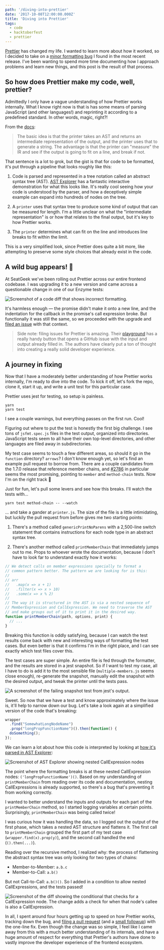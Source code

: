 ```yaml
---
path: '/diving-into-prettier'
date: '2017-10-08T12:00:00.000Z'
title: 'Diving into Prettier'
tags:
  - code
  - hacktoberfest
  - prettier
---
```


[Prettier](https://prettier.io/) has changed my life. I wanted to learn more about how it worked, so I decided to take on a [minor formatting bug](https://github.com/prettier/prettier/issues/2832) I found in the most recent release. I've been wanting to spend more time documenting how I approach problems and learn new things, and this post is the result of that process.


## So how does Prettier make my code, well, prettier?

Admittedly I only have a vague understanding of how Prettier works internally. What I know right now is that is has some means of parsing JavaScript (and other languages!) and reprinting it according to a predefined standard. In other words, magic, right?!

From the [docs](https://github.com/prettier/prettier#technical-details):

> The basic idea is that the printer takes an AST and returns an intermediate representation of the output, and the printer uses that to generate a string. The advantage is that the printer can "measure" the IR and see if the output is going to fit on a line, and break if not.

That sentence is a lot to grok, but the gist is that for code to be formatted, it's put through a pipeline that looks roughly like this:

1. Code is parsed and represented in a tree notation called an abstract syntax tree (AST). [AST Explorer](https://astexplorer.net/) has a fantastic interactive demonstration for what this looks like. It's really cool seeing how your code is understood by the parser, and how a deceptively simple example can expand into hundreds of nodes on the tree.

2. A `printer` uses that syntax tree to produce some kind of output that can be measured for length. I'm a little unclear on what the "intermediate representation" is or how that relates to the final output, but it's key to how Prettier works.

3. The `printer` determines what can fit on the line and introduces line breaks to fit within the limit.

This is a very simplified look, since Prettier does quite a bit more, like attempting to preserve some style choices that already exist in the code.


## A wild bug appears! 🦋

At SeatGeek we've been rolling out Prettier across our entire frontend codebase. I was upgrading it to a new version and came across a questionable change in one of our Enzyme tests:

![Screenshot of a code diff that shows incorrect formatting.](images/screen-3.png)

It's harmless enough — the promise didn't make it onto a new line, and the indentation for the callback in the promise's call expression broke. But functionally it was still the same, so we proceeded with the upgrade and [filed an issue](https://github.com/prettier/prettier/issues/2832) with that context.

> Side note: filing issues for Prettier is amazing. Their [playground](https://prettier.io/playground/) has a really handy button that opens a GitHub issue with the input and output already filled in. The authors have clearly put a ton of thought into creating a really solid developer experience.


## A journey in fixing

Now that I have a moderately better understanding of how Prettier works internally, I'm ready to dive into the code. To kick it off, let's fork the repo, clone it, start it up, and write a unit test for this particular case.

Prettier uses jest for testing, so setup is painless.

```
yarn
yarn test
```

I see a couple warnings, but everything passes on the first run. Cool!

Figuring out where to put the test is honestly the first big challenge. I see tons of `jsfmt.spec.js` files in the test output, organized into directories. JavaScript tests seem to all have their own top-level directories, and other languages are filed away in subdirectories.

My test case seems to touch a few different areas, so should it go in the `function` directory? `arrows`? I don't know enough yet, so let's find an example pull request to borrow from. There are a couple candidates from the 1.7.0 release that reference member chains, and [#2786](https://github.com/prettier/prettier/pull/2786) in particular seems the most promising, pointing to `member` and `method-chain` tests. Now I'm on the right track 🌟

Just for fun, let's pull some levers and see how this breaks. I'll watch the tests with...

```
yarn test method-chain -- --watch
```

... and take a gander at `printer.js`. The size of the file is a little intimidating, but luckily the pull request from before gives me two starting points:

1. There's a method called `genericPrintNoParens` with a 2,500-line switch statement that contains instructions for each node type in an abstract syntax tree.

2. There's another method called `printMemberChain` that immediately jumps out to me. Props to whoever wrote the documentation, because I don't have to look far to understand exactly how it works:

```javascript
// We detect calls on member expressions specially to format a
// common pattern better. The pattern we are looking for is this:
//
// arr
//   .map(x => x + 1)
//   .filter(x => x > 10)
//   .some(x => x % 2)
//
// The way it is structured in the AST is via a nested sequence of
// MemberExpression and CallExpression. We need to traverse the AST
// and make groups out of it to print it in the desired way.
function printMemberChain(path, options, print) {
  // ...
}
```

Breaking this function is oddly satisfying, because I can watch the test results come back with new and interesting ways of formatting the test cases. But even better is that it confirms I'm in the right place, and I can see exactly which test files cover this.

The test cases are super simple. An entire file is fed through the formatter, and the results are stored in a jest snapshot. So if I want to test my case, all I have to do is add it to the most sensible file (`multiple-members.js` seems close enough), re-generate the snapshot, manually edit the snapshot with the desired output, and tweak the printer until the tests pass.

![A screenshot of the failing snapshot test from jest's output.](images/screen-1.png)

Sweet. So now that we have a test and know approximately where the issue is, it'll help to narrow down our bug. Let's take a look again at a simplified version of the code that's breaking:

```javascript
wrapper
  .find("SomewhatLongNodeName")
  .prop("longPropFunctionName")().then(function() {
  doSomething();
});
```

We can learn a lot about how this code is interpreted by looking at [how it's parsed in AST Explorer](https://astexplorer.net/#/gist/d364c8fe8d67aa7228afd30dd3c76a37/9ac722d8db8115f0e56098f37056a381bca04b6e):

![Screenshot of AST Explorer showing nested CallExpression nodes](images/screen-2.png)

The point where the formatting breaks is at these nested CallExpression nodes: `('longPropFunctionName')()`. Based on my understanding of `printMemberChain` from reading over its code and documentation, nesting CallExpressions is already supported, so there's a bug that's preventing it from working correctly.

I wanted to better understand the inputs and outputs for each part of the `printMemberChain` method, so I started logging variables at certain points. Surprisingly, `printMemberChain` was being called twice!

I was curious how it was handling the data, so I logged out the output of the first phase, which takes a nested AST structure and flattens it. The first call to `printMemberChain` grouped the first part of my test case (`wrapper.find(x).prop(y)`), and the second call handled the end (`().then(...)`).

Reading over the recursive method, I realized why: the process of flattening the abstract syntax tree was only looking for two types of chains:

- Member-to-Member: `a.b.c`
- Member-to-Call: `a.b()`

But not Call-to-Call: `a.b()()`. So I added in a condition to allow nested CallExpressions, and the tests passed!

![Screenshot of the diff showing the conditional that checks for a CallExpression node. The change adds a check for when that node's callee is also a CallExpression.](images/screen-4.png)

In all, I spent around four hours getting up to speed on how Prettier works, tracking down the bug, and [filing a pull request](https://github.com/prettier/prettier/pull/2990) (and a [small followup](https://github.com/prettier/prettier/pull/2991)) with the one-line fix. Even though the change was so simple, I feel like I came away from this with a much better understanding of its internals, and have a huge amount of respect for everything that Prettier's authors have done to vastly improve the developer experience of the frontend ecosystem.
